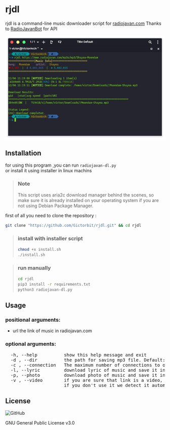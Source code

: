 # rjdl

rjdl is a command-line music downloader script for [radiojavan.com](https://radiojavan.com)
 Thanks to [RadioJavanBot](https://github.com/iw4p/RadioJavanBot) for API

 ![screenshot](Screenshot.png)

## Installation

for using this program ,you can run `radiojavan-dl.py` <br> or install it using installer in linux machins</br>

>### Note
>This script uses aria2c download manager behind the scenes, so make sure it is already installed on your operating system if you are not using Debian Package Manager.


first of all you need to clone the repository :

```bash
git clone "https://github.com/Gictorbit/rjdl.git" && cd rjdl
```

>### install with installer script
>```bash
>chmod +x install.sh
>./install.sh
>```

>### run manually
>```bash
>cd rjdl
>pip3 install -r requirements.txt
>python3 radiojavan-dl.py
>```

## Usage

### positional arguments:
*  url                 the link of music in radiojavan.com

### optional arguments:
<pre>
  -h, --help          show this help message and exit
  -d , --dir          the path for saving mp3 file. Default: ~/Downloads
  -c , --connection   The maximum number of connections to one server for each download. Default: 1
  -l, --lyric         download lyric of music and save it in specified dir. Default: ~/Downloads
  -p, --photo         download photo of music and save it in specified dir. Default: ~/Downloads
  -v , --video        if you are sure that link is a video, you can choose quality directly
                      if you don't use it we detect it automatically
</pre>

## License
![GitHub](https://img.shields.io/github/license/gictorbit/cpaneltop?style=for-the-badge)

GNU General Public License v3.0